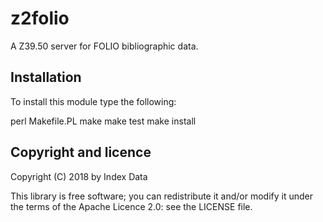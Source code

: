 # z2folio

A Z39.50 server for FOLIO bibliographic data.

## Installation

To install this module type the following:

   perl Makefile.PL
   make
   make test
   make install

## Copyright and licence

Copyright (C) 2018 by Index Data

This library is free software; you can redistribute it and/or modify
it under the terms of the Apache Licence 2.0: see the LICENSE file.

